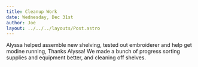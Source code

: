 ```yaml
---
title: Cleanup Work
date: Wednesday, Dec 31st
author: Joe
layout: ../../../layouts/Post.astro
---
```


Alyssa helped assemble new shelving, tested out embroiderer and help get modine running, Thanks Alyssa!  We made a bunch of progress sorting supplies and equipment better,  and cleaning off shelves.
